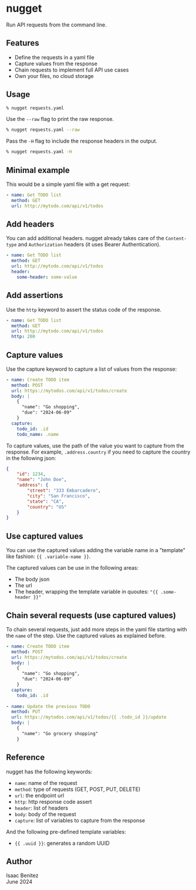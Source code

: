# nugget

Run API requests from the command line.

## Features

- Define the requests in a yaml file
- Capture values from the response
- Chain requests to implement full API use cases
- Own your files, no cloud storage

## Usage

```bash
% nugget requests.yaml
```

Use the `--raw` flag to print the raw response.

```bash
% nugget requests.yaml --raw
```

Pass the `-H` flag to include the response headers in the output.

```bash
% nugget requests.yaml -H
```

## Minimal example

This would be a simple yaml file with a get request:

```yaml
- name: Get TODO list
  method: GET
  url: http://mytodo.com/api/v1/todos
```

## Add headers

You can add additional headers. nugget already takes care of the `Content-type` and `Authorization` headers (it uses Bearer Authentication).

```yaml
- name: Get TODO list
  method: GET
  url: http://mytodo.com/api/v1/todos
  header:
    some-header: some-value
```

## Add assertions

Use the `http` keyword to assert the status code of the response.

```yaml
- name: Get TODO list
  method: GET
  url: http://mytodo.com/api/v1/todos
  http: 200
```

## Capture values

Use the capture keyword to capture a list of values from the response:

```yaml
- name: Create TODO item
  method: POST 
  url: https://mytodos.com/api/v1/todos/create
  body: |
    {
      "name": "Go shopping",
      "due": "2024-06-09"
    }
  capture:
    todo_id: .id
    todo_name: .name
```

To capture values, use the path of the value you want to capture from the response. For example, `.address.country` if you need to capture the country in the following json:

```json
{
    "id": 1234,
    "name": "John Doe",
    "address": {
        "street": "333 Embarcadero",
        "city": "San Francisco",
        "state": "CA",
        "country": "US"
    }
}
```

## Use captured values

You can use the captured values adding the variable name in a "template" like fashion: `{{ .variable-name }}`.

The captured values can be use in the following areas:

- The body json
- The url
- The header, wrapping the template variable in quoutes: `"{{ .some-header }}"`

## Chain several requests (use captured values)

To chain several requests, just add more steps in the yaml file starting with the `name` of the step. Use the captured values as explained before.

```yaml
- name: Create TODO item
  method: POST
  url: https://mytodos.com/api/v1/todos/create
  body: |
    {
      "name": "Go shopping",
      "due": "2024-06-09"
    }
  capture:
    todo_id: .id
  
- name: Update the previous TODO
  method: PUT
  url: https://mytodos.com/api/v1/todos/{{ .todo_id }}/update
  body: |
    {
      "name": "Go grocery shopping"
    } 
```

## Reference

nugget has the following keywords:

- `name`: name of the request
- `method`: type of requests (GET, POST, PUT, DELETE)
- `url`: the endpoint url
- `http`: http response code assert
- `header`: list of headers
- `body`: body of the request
- `capture`: list of variables to capture from the response

And the following pre-defined template variables:

- `{{ .uuid }}`: generates a random UUID

## Author

Isaac Benitez  
June 2024